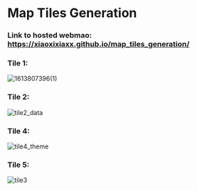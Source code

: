 # Map Tiles Generation
### Link to hosted webmao: https://xiaoxixiaxx.github.io/map_tiles_generation/


### Tile 1:
![1613807396(1)](https://user-images.githubusercontent.com/77243665/108588301-3a9bf300-730d-11eb-9450-58cdaf54b970.png)


### Tile 2:
![tile2_data](https://user-images.githubusercontent.com/77243665/108588188-b8abca00-730c-11eb-8b40-1c489452466c.png)


### Tile 4:
![tile4_theme](https://user-images.githubusercontent.com/77243665/108588263-04f70a00-730d-11eb-938d-7174de310de9.png)


### Tile 5:
![tile3](https://user-images.githubusercontent.com/77243665/108588731-8a7bb980-730f-11eb-9bd8-e2b0fc3e8a95.png)
